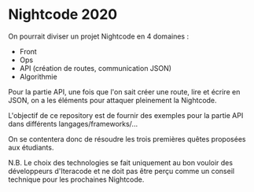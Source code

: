 # Nightcode 2020

On pourrait diviser un projet Nightcode en 4 domaines :
- Front
- Ops
- API (création de routes, communication JSON)
- Algorithmie

Pour la partie API, une fois que l'on sait créer une route, lire et écrire en JSON, on a les éléments pour attaquer pleinement la Nightcode.

L'objectif de ce repository est de fournir des exemples pour la partie API dans différents langages/frameworks/...

On se contentera donc de résoudre les trois premières quêtes proposées aux étudiants. 

N.B. Le choix des technologies se fait uniquement au bon vouloir des développeurs d'Iteracode et ne doit pas être perçu comme un conseil technique pour les prochaines Nightcode.

